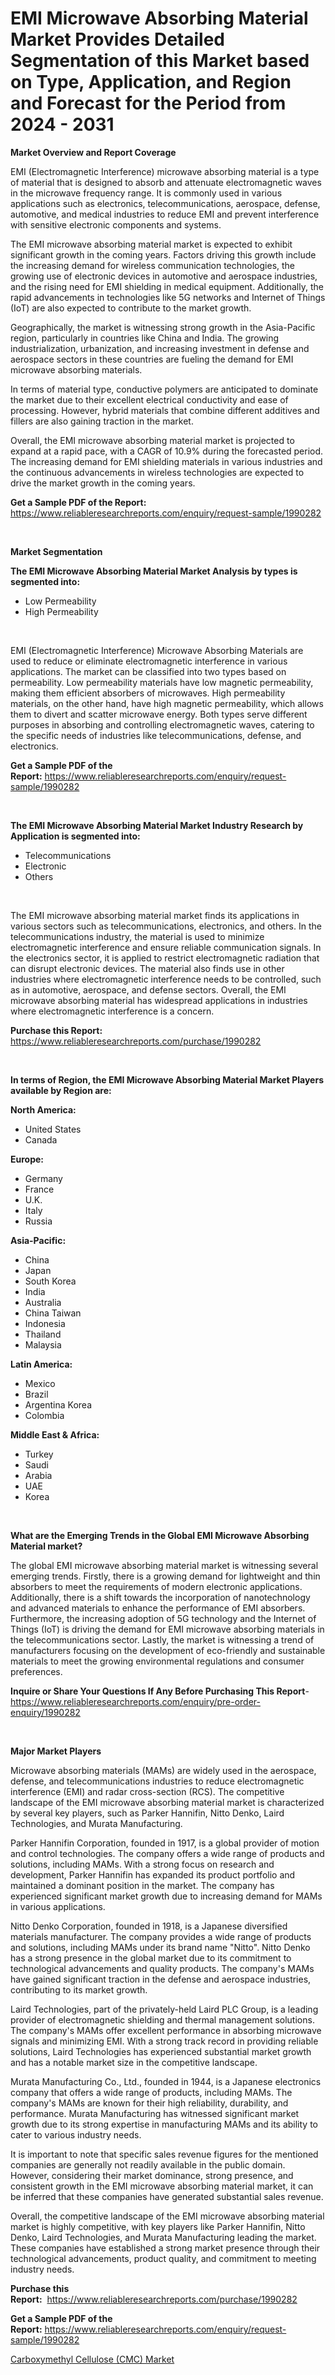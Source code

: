 <p><h1>EMI Microwave Absorbing Material Market Provides Detailed Segmentation of this Market based on Type, Application, and Region and Forecast for the Period from 2024 - 2031</h1></p><p><strong>Market Overview and Report Coverage</strong></p>
<p><p>EMI (Electromagnetic Interference) microwave absorbing material is a type of material that is designed to absorb and attenuate electromagnetic waves in the microwave frequency range. It is commonly used in various applications such as electronics, telecommunications, aerospace, defense, automotive, and medical industries to reduce EMI and prevent interference with sensitive electronic components and systems.</p><p>The EMI microwave absorbing material market is expected to exhibit significant growth in the coming years. Factors driving this growth include the increasing demand for wireless communication technologies, the growing use of electronic devices in automotive and aerospace industries, and the rising need for EMI shielding in medical equipment. Additionally, the rapid advancements in technologies like 5G networks and Internet of Things (IoT) are also expected to contribute to the market growth.</p><p>Geographically, the market is witnessing strong growth in the Asia-Pacific region, particularly in countries like China and India. The growing industrialization, urbanization, and increasing investment in defense and aerospace sectors in these countries are fueling the demand for EMI microwave absorbing materials.</p><p>In terms of material type, conductive polymers are anticipated to dominate the market due to their excellent electrical conductivity and ease of processing. However, hybrid materials that combine different additives and fillers are also gaining traction in the market.</p><p>Overall, the EMI microwave absorbing material market is projected to expand at a rapid pace, with a CAGR of 10.9% during the forecasted period. The increasing demand for EMI shielding materials in various industries and the continuous advancements in wireless technologies are expected to drive the market growth in the coming years.</p></p>
<p><strong>Get a Sample PDF of the Report:</strong> <a href="https://www.reliableresearchreports.com/enquiry/request-sample/1990282">https://www.reliableresearchreports.com/enquiry/request-sample/1990282</a></p>
<p>&nbsp;</p>
<p><strong>Market Segmentation</strong></p>
<p><strong>The EMI Microwave Absorbing Material Market Analysis by types is segmented into:</strong></p>
<p><ul><li>Low Permeability</li><li>High Permeability</li></ul></p>
<p>&nbsp;</p>
<p><p>EMI (Electromagnetic Interference) Microwave Absorbing Materials are used to reduce or eliminate electromagnetic interference in various applications. The market can be classified into two types based on permeability. Low permeability materials have low magnetic permeability, making them efficient absorbers of microwaves. High permeability materials, on the other hand, have high magnetic permeability, which allows them to divert and scatter microwave energy. Both types serve different purposes in absorbing and controlling electromagnetic waves, catering to the specific needs of industries like telecommunications, defense, and electronics.</p></p>
<p><strong>Get a Sample PDF of the Report:</strong>&nbsp;<a href="https://www.reliableresearchreports.com/enquiry/request-sample/1990282">https://www.reliableresearchreports.com/enquiry/request-sample/1990282</a></p>
<p>&nbsp;</p>
<p><strong>The EMI Microwave Absorbing Material Market Industry Research by Application is segmented into:</strong></p>
<p><ul><li>Telecommunications</li><li>Electronic</li><li>Others</li></ul></p>
<p>&nbsp;</p>
<p><p>The EMI microwave absorbing material market finds its applications in various sectors such as telecommunications, electronics, and others. In the telecommunications industry, the material is used to minimize electromagnetic interference and ensure reliable communication signals. In the electronics sector, it is applied to restrict electromagnetic radiation that can disrupt electronic devices. The material also finds use in other industries where electromagnetic interference needs to be controlled, such as in automotive, aerospace, and defense sectors. Overall, the EMI microwave absorbing material has widespread applications in industries where electromagnetic interference is a concern.</p></p>
<p><strong>Purchase this Report:</strong>&nbsp; <a href="https://www.reliableresearchreports.com/purchase/1990282">https://www.reliableresearchreports.com/purchase/1990282</a></p>
<p>&nbsp;</p>
<p><strong>In terms of Region, the EMI Microwave Absorbing Material Market Players available by Region are:</strong></p>
<p>
    <p> <strong> North America: </strong>
        <ul>
            <li>United States</li>
            <li>Canada</li>
        </ul>
        </p> 
    <p> <strong> Europe: </strong>
        <ul>
            <li>Germany</li>
            <li>France</li>
            <li>U.K.</li>
            <li>Italy</li>
            <li>Russia</li>
        </ul>
        </p> 
    <p> <strong> Asia-Pacific: </strong>
        <ul>
            <li>China</li>
            <li>Japan</li>
            <li>South Korea</li>
            <li>India</li>
            <li>Australia</li>
            <li>China Taiwan</li>
            <li>Indonesia</li>
            <li>Thailand</li>
            <li>Malaysia</li>
        </ul>
        </p> 
    <p> <strong> Latin America: </strong>
        <ul>
            <li>Mexico</li>
            <li>Brazil</li>
            <li>Argentina Korea</li>
            <li>Colombia</li>
        </ul>
        </p> 
    <p> <strong> Middle East & Africa: </strong>
        <ul>
            <li>Turkey</li>
            <li>Saudi</li>
            <li>Arabia</li>
            <li>UAE</li>
            <li>Korea</li>
        </ul>
    </p>
    </p>
<p>&nbsp;</p>
<p><strong>What are the Emerging Trends in the Global EMI Microwave Absorbing Material market?</strong></p>
<p><p>The global EMI microwave absorbing material market is witnessing several emerging trends. Firstly, there is a growing demand for lightweight and thin absorbers to meet the requirements of modern electronic applications. Additionally, there is a shift towards the incorporation of nanotechnology and advanced materials to enhance the performance of EMI absorbers. Furthermore, the increasing adoption of 5G technology and the Internet of Things (IoT) is driving the demand for EMI microwave absorbing materials in the telecommunications sector. Lastly, the market is witnessing a trend of manufacturers focusing on the development of eco-friendly and sustainable materials to meet the growing environmental regulations and consumer preferences.</p></p>
<p><strong>Inquire or Share Your Questions If Any Before Purchasing This Report</strong>- <a href="https://www.reliableresearchreports.com/enquiry/pre-order-enquiry/1990282">https://www.reliableresearchreports.com/enquiry/pre-order-enquiry/1990282</a></p>
<p>&nbsp;</p>
<p><strong>Major Market Players</strong></p>
<p><p>Microwave absorbing materials (MAMs) are widely used in the aerospace, defense, and telecommunications industries to reduce electromagnetic interference (EMI) and radar cross-section (RCS). The competitive landscape of the EMI microwave absorbing material market is characterized by several key players, such as Parker Hannifin, Nitto Denko, Laird Technologies, and Murata Manufacturing.</p><p>Parker Hannifin Corporation, founded in 1917, is a global provider of motion and control technologies. The company offers a wide range of products and solutions, including MAMs. With a strong focus on research and development, Parker Hannifin has expanded its product portfolio and maintained a dominant position in the market. The company has experienced significant market growth due to increasing demand for MAMs in various applications.</p><p>Nitto Denko Corporation, founded in 1918, is a Japanese diversified materials manufacturer. The company provides a wide range of products and solutions, including MAMs under its brand name "Nitto". Nitto Denko has a strong presence in the global market due to its commitment to technological advancements and quality products. The company's MAMs have gained significant traction in the defense and aerospace industries, contributing to its market growth.</p><p>Laird Technologies, part of the privately-held Laird PLC Group, is a leading provider of electromagnetic shielding and thermal management solutions. The company's MAMs offer excellent performance in absorbing microwave signals and minimizing EMI. With a strong track record in providing reliable solutions, Laird Technologies has experienced substantial market growth and has a notable market size in the competitive landscape.</p><p>Murata Manufacturing Co., Ltd., founded in 1944, is a Japanese electronics company that offers a wide range of products, including MAMs. The company's MAMs are known for their high reliability, durability, and performance. Murata Manufacturing has witnessed significant market growth due to its strong expertise in manufacturing MAMs and its ability to cater to various industry needs.</p><p>It is important to note that specific sales revenue figures for the mentioned companies are generally not readily available in the public domain. However, considering their market dominance, strong presence, and consistent growth in the EMI microwave absorbing material market, it can be inferred that these companies have generated substantial sales revenue.</p><p>Overall, the competitive landscape of the EMI microwave absorbing material market is highly competitive, with key players like Parker Hannifin, Nitto Denko, Laird Technologies, and Murata Manufacturing leading the market. These companies have established a strong market presence through their technological advancements, product quality, and commitment to meeting industry needs.</p></p>
<p><strong>Purchase this Report:</strong>&nbsp;&nbsp;<a href="https://www.reliableresearchreports.com/purchase/1990282">https://www.reliableresearchreports.com/purchase/1990282</a></p>
<p></p>
<p><strong>Get a Sample PDF of the Report:</strong>&nbsp;<a href="https://www.reliableresearchreports.com/enquiry/request-sample/1990282">https://www.reliableresearchreports.com/enquiry/request-sample/1990282</a></p>
<p><p><a href="https://github.com/RickHolmes3/Market-Research-Report-List-2/blob/main/carboxymethyl-cellulose-cmc-market.md">Carboxymethyl Cellulose (CMC) Market</a></p></p>
